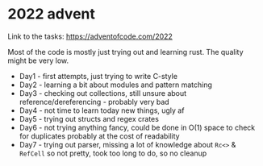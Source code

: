 # 2022 advent

Link to the tasks: https://adventofcode.com/2022

Most of the code is mostly just trying out and learning rust. The quality might be very low.

* Day1 - first attempts, just trying to write C-style
* Day2 - learning a bit about modules and pattern matching
* Day3 - checking out collections, still unsure about reference/dereferencing - probably very bad
* Day4 - not time to learn today new things, ugly af
* Day5 - trying out structs and regex crates
* Day6 - not trying anything fancy, could be done in O(1) space to check for duplicates probably at the cost of readability
* Day7 - trying out parser, missing a lot of knowledge about `Rc<>` & `RefCell` so not pretty, took too long to do, so no cleanup
